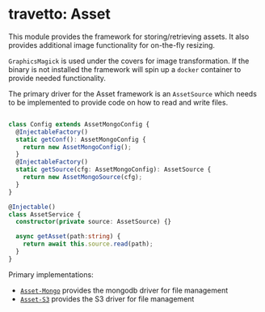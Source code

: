 travetto: Asset
===

This module provides the framework for storing/retrieving assets. It also provides additional image functionality for on-the-fly resizing. 

`GraphicsMagick` is used under the covers for image transformation.  If the binary is not installed the framework will spin up a `docker` container to provide needed functionality.

The primary driver for the Asset framework is an `AssetSource` which needs to be implemented 
to provide code on how to read and write files.  

```typescript

class Config extends AssetMongoConfig {
  @InjectableFactory()
  static getConf(): AssetMongoConfig {
    return new AssetMongoConfig();
  }
  @InjectableFactory()
  static getSource(cfg: AssetMongoConfig): AssetSource {
    return new AssetMongoSource(cfg);
  }
}

@Injectable()
class AssetService {
  constructor(private source: AssetSource) {}

  async getAsset(path:string) {
    return await this.source.read(path);
  }
}
```

Primary implementations:

- [`Asset-Mongo`](../asset-mongo) provides the mongodb driver for file management
- [`Asset-S3`](../asset-s3) provides the S3 driver for file management